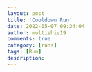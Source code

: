 ```yaml
---
layout: post
title: 'Cooldown Run'
date: 2022-05-07 09:34:04
author: multishiv19
comments: true
category: [runs]
tags: [Run]
description: 
---
```


<div width='100%' class='strava-embed-placeholder' data-embed-type='activity' data-embed-id='7104896354'></div>
<script src='https://strava-embeds.com/embed.js'></script>
